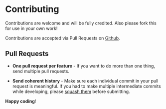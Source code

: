 # Contributing

Contributions are welcome and will be fully credited. Also please fork this for use in your own work!

Contributions are accepted via Pull Requests on [Github](https://github.com/stats4sd/sqlviews).


## Pull Requests

- **One pull request per feature** - If you want to do more than one thing, send multiple pull requests.

- **Send coherent history** - Make sure each individual commit in your pull request is meaningful. If you had to make multiple intermediate commits while developing, please [squash them](http://www.git-scm.com/book/en/v2/Git-Tools-Rewriting-History#Changing-Multiple-Commit-Messages) before submitting.

**Happy coding**!
